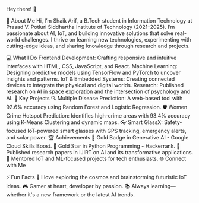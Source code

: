 Hey there! 👋

🌟 About Me
Hi, I’m Shaik Arif, a B.Tech student in Information Technology at Prasad V. Potluri Siddhartha Institute of Technology (2021–2025). I’m passionate about AI, IoT, and building innovative solutions that solve real-world challenges. I thrive on learning new technologies, experimenting with cutting-edge ideas, and sharing knowledge through research and projects.

💻 What I Do
Frontend Development: Crafting responsive and intuitive interfaces with HTML, CSS, JavaScript, and React.
Machine Learning: Designing predictive models using TensorFlow and PyTorch to uncover insights and patterns.
IoT & Embedded Systems: Creating connected devices to integrate the physical and digital worlds.
Research: Published research on AI in space exploration and the intersection of psychology and AI.
🚀 Key Projects
🔍 Multiple Disease Prediction: A web-based tool with 92.6% accuracy using Random Forest and Logistic Regression.
🛡️ Women Crime Hotspot Prediction: Identifies high-crime areas with 93.4% accuracy using K-Means Clustering and dynamic maps.
👓 Smart GlassX: Safety-focused IoT-powered smart glasses with GPS tracking, emergency alerts, and solar power.
🏆 Achievements
🥇 Gold Badge in Generative AI - Google Cloud Skills Boost.
🏅 Gold Star in Python Programming - Hackerrank.
📝 Published research papers in IJIRT on AI and its transformative applications.
💬 Mentored IoT and ML-focused projects for tech enthusiasts.
🌐 Connect with Me


⚡ Fun Facts
🚀 I love exploring the cosmos and brainstorming futuristic IoT ideas.
🎮 Gamer at heart, developer by passion.
📚 Always learning—whether it's a new framework or the latest AI trends.
